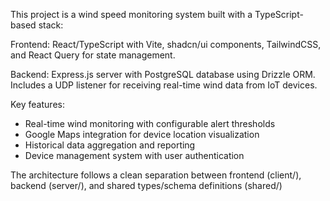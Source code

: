This project is a wind speed monitoring system built with a TypeScript-based stack:

Frontend: React/TypeScript with Vite, shadcn/ui components, TailwindCSS, and React Query for state management.

Backend: Express.js server with PostgreSQL database using Drizzle ORM. Includes a UDP listener for receiving real-time wind data from IoT devices.

Key features:
- Real-time wind monitoring with configurable alert thresholds
- Google Maps integration for device location visualization
- Historical data aggregation and reporting
- Device management system with user authentication

The architecture follows a clean separation between frontend (client/), backend (server/), and shared types/schema definitions (shared/)